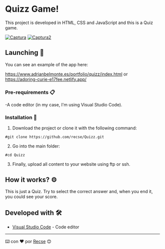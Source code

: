 # Quizz Game!

This project is developed in HTML, CSS and JavaScript and this is a Quiz game.

<a href="https://ibb.co/rwNrgpw"><img src="https://i.ibb.co/87tZJx7/Captura.png" alt="Captura" border="0"></a>
<a href="https://ibb.co/L9jM3th"><img src="https://i.ibb.co/5spdP8x/Captura2.png" alt="Captura2" border="0"></a>

## Launching 🚀

You can see an example of the app here:

https://www.adrianbelmonte.es/portfolio/quizz/index.html
or
https://adoring-curie-e17fee.netlify.app/

### Pre-requirements 📋

-A code editor (in my case, I'm using Visual Studio Code).

### Installation 🔧

1) Download the project or clone it with the following command:
```
#git clone https://github.com/recse/Quizz.git
```
2) Go into the main folder:
```
#cd Quizz
```
3) Finally, upload all content to your website using ftp or ssh.

## How it works? ⚙️

This is just a Quiz. Try to select the correct answer and, when you end it, you could see your score.


## Developed with 🛠️

* [Visual Studio Code](https://code.visualstudio.com/) - Code editor

---
⌨️ con ❤️ por [Recse](https://github.com/recse) 😊

